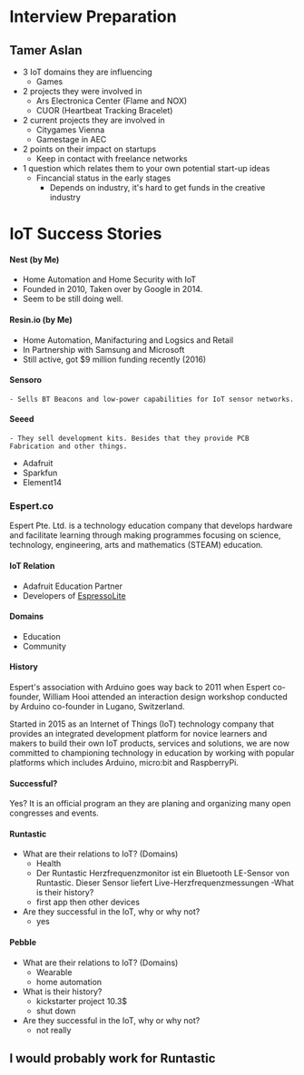# Interview Preparation

## Tamer Aslan

- 3 IoT domains they are influencing
	- Games
- 2 projects they were involved in
	- Ars Electronica Center (Flame and NOX)
	- CUOR (Heartbeat Tracking Bracelet)
- 2 current projects they are involved in
	- Citygames Vienna
	- Gamestage in AEC
- 2 points on their impact on startups
	- Keep in contact with freelance networks
- 1 question which relates them to your own potential start-up ideas
	- Fincancial status in the early stages
		- Depends on industry, it's hard to get funds in the creative industry
		
# IoT Success Stories

#### Nest (by Me)
- Home Automation and Home Security with IoT
- Founded in 2010, Taken over by Google in 2014.
- Seem to be still doing well.
#### Resin.io (by Me)
- Home Automation, Manifacturing and Logsics and Retail
- In Partnership with Samsung and Microsoft
- Still active, got $9 million funding recently (2016)
#### Sensoro
	- Sells BT Beacons and low-power capabilities for IoT sensor networks.
#### Seeed
	- They sell development kits. Besides that they provide PCB Fabrication and other things.
- Adafruit
- Sparkfun
- Element14

### Espert.co
Espert Pte. Ltd. is a technology education company that develops hardware and facilitate learning through making programmes focusing on science, technology, engineering, arts and mathematics (STEAM) education.

#### IoT Relation
- Adafruit Education Partner
- Developers of [EspressoLite](http://www.espressolite.com)

#### Domains
- Education
- Community

#### History
Espert's association with Arduino goes way back to 2011 when Espert co-founder, William Hooi attended an interaction design workshop conducted by Arduino co-founder in Lugano, Switzerland.

Started in 2015 as an Internet of Things (IoT) technology company that provides an integrated development platform for novice learners and makers to build their own IoT products, services and solutions, we are now committed to championing technology in education by working with popular platforms which includes Arduino, micro:bit and RaspberryPi.

#### Successful?
Yes? It is an official program an they are planing and organizing many open congresses and events.

#### Runtastic

- What are their relations to IoT? (Domains)
	- Health
	- Der Runtastic Herzfrequenzmonitor ist ein Bluetooth LE-Sensor von Runtastic. Dieser Sensor liefert Live-Herzfrequenzmessungen
-What is their history?
	- first app then other devices
- Are they successful in the IoT, why or why not?
	- yes

#### Pebble

- What are their relations to IoT? (Domains)
	- Wearable
	- home automation
- What is their history?
	- kickstarter project 10.3$
	- shut down
- Are they successful in the IoT, why or why not?
	- not really

## I would probably work for Runtastic